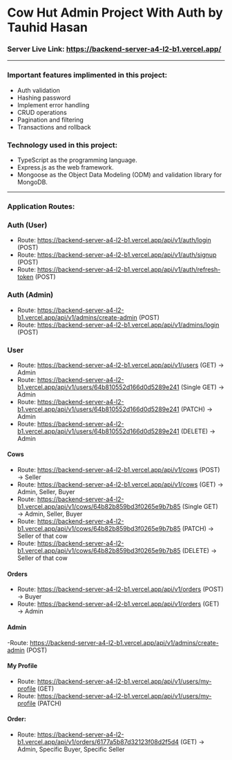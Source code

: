 # Cow Hut Admin Project With Auth by Tauhid Hasan

### Server Live Link: https://backend-server-a4-l2-b1.vercel.app/
---
### Important features implimented in this project:

- Auth validation
- Hashing password
- Implement error handling
- CRUD operations
- Pagination and filtering
- Transactions and rollback

### Technology used in this project:

- TypeScript as the programming language.
- Express.js as the web framework.
- Mongoose as the Object Data Modeling (ODM) and validation library for MongoDB.
---
### Application Routes:
  
   ### Auth (User)
   - Route: https://backend-server-a4-l2-b1.vercel.app/api/v1/auth/login (POST)
   - Route: https://backend-server-a4-l2-b1.vercel.app/api/v1/auth/signup (POST)
   - Route: https://backend-server-a4-l2-b1.vercel.app/api/v1/auth/refresh-token (POST)

   ### Auth (Admin)
   - Route: https://backend-server-a4-l2-b1.vercel.app/api/v1/admins/create-admin (POST)
   - Route: https://backend-server-a4-l2-b1.vercel.app/api/v1/admins/login (POST)
   
   ### User
   - Route: https://backend-server-a4-l2-b1.vercel.app/api/v1/users (GET) → Admin
   - Route: https://backend-server-a4-l2-b1.vercel.app/api/v1/users/64b810552d166d0d5289e241 (Single GET) → Admin
   - Route: https://backend-server-a4-l2-b1.vercel.app/api/v1/users/64b810552d166d0d5289e241 (PATCH) → Admin
   - Route: https://backend-server-a4-l2-b1.vercel.app/api/v1/users/64b810552d166d0d5289e241 (DELETE) → Admin

   #### Cows
   - Route: https://backend-server-a4-l2-b1.vercel.app/api/v1/cows (POST) → Seller
   - Route: https://backend-server-a4-l2-b1.vercel.app/api/v1/cows (GET) → Admin, Seller, Buyer
   - Route: https://backend-server-a4-l2-b1.vercel.app/api/v1/cows/64b82b859bd3f0265e9b7b85 (Single GET) → Admin, Seller, Buyer
   - Route: https://backend-server-a4-l2-b1.vercel.app/api/v1/cows/64b82b859bd3f0265e9b7b85 (PATCH) → Seller of that cow
   - Route: https://backend-server-a4-l2-b1.vercel.app/api/v1/cows/64b82b859bd3f0265e9b7b85 (DELETE) → Seller of that cow

   #### Orders
   - Route: https://backend-server-a4-l2-b1.vercel.app/api/v1/orders (POST) → Buyer
   - Route: https://backend-server-a4-l2-b1.vercel.app/api/v1/orders (GET) → Admin

#### Admin
   -Route: https://backend-server-a4-l2-b1.vercel.app/api/v1/admins/create-admin (POST)

#### My Profile
- Route: https://backend-server-a4-l2-b1.vercel.app/api/v1/users/my-profile (GET)
- Route: https://backend-server-a4-l2-b1.vercel.app/api/v1/users/my-profile (PATCH)

#### Order:
 - Route: https://backend-server-a4-l2-b1.vercel.app/api/v1/orders/6177a5b87d32123f08d2f5d4 (GET) → Admin, Specific Buyer, Specific Seller
